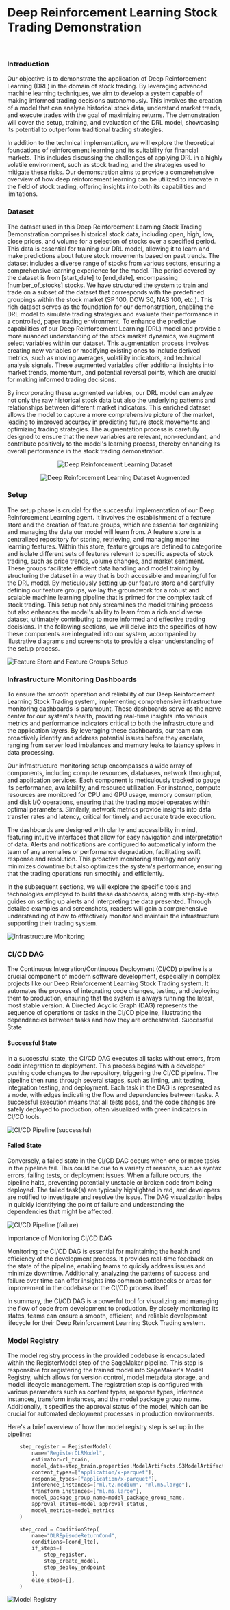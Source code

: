 # Deep Reinforcement Learning Stock Trading Demonstration
<br>

### Introduction

Our objective is to demonstrate the application of Deep Reinforcement Learning (DRL) in the domain of stock trading. By leveraging advanced machine learning techniques, we aim to develop a system capable of making informed trading decisions autonomously. This involves the creation of a model that can analyze historical stock data, understand market trends, and execute trades with the goal of maximizing returns. The demonstration will cover the setup, training, and evaluation of the DRL model, showcasing its potential to outperform traditional trading strategies.

In addition to the technical implementation, we will explore the theoretical foundations of reinforcement learning and its suitability for financial markets. This includes discussing the challenges of applying DRL in a highly volatile environment, such as stock trading, and the strategies used to mitigate these risks. Our demonstration aims to provide a comprehensive overview of how deep reinforcement learning can be utilized to innovate in the field of stock trading, offering insights into both its capabilities and limitations.


### Dataset

The dataset used in this Deep Reinforcement Learning Stock Trading Demonstration comprises historical stock data, including open, high, low, close prices, and volume for a selection of stocks over a specified period. This data is essential for training our DRL model, allowing it to learn and make predictions about future stock movements based on past trends. The dataset includes a diverse range of stocks from various sectors, ensuring a comprehensive learning experience for the model. The period covered by the dataset is from [start_date] to [end_date], encompassing [number_of_stocks] stocks. We have structured the system to train and trade on a subset of the dataset that corresponds with the predefined groupings within the stock market (SP 100, DOW 30, NAS 100, etc.). This rich dataset serves as the foundation for our demonstration, enabling the DRL model to simulate trading strategies and evaluate their performance in a controlled, paper trading environment. To enhance the predictive capabilities of our Deep Reinforcement Learning (DRL) model and provide a more nuanced understanding of the stock market dynamics, we augment select variables within our dataset. This augmentation process involves creating new variables or modifying existing ones to include derived metrics, such as moving averages, volatility indicators, and technical analysis signals. These augmented variables offer additional insights into market trends, momentum, and potential reversal points, which are crucial for making informed trading decisions.

By incorporating these augmented variables, our DRL model can analyze not only the raw historical stock data but also the underlying patterns and relationships between different market indicators. This enriched dataset allows the model to capture a more comprehensive picture of the market, leading to improved accuracy in predicting future stock movements and optimizing trading strategies. The augmentation process is carefully designed to ensure that the new variables are relevant, non-redundant, and contribute positively to the model's learning process, thereby enhancing its overall performance in the stock trading demonstration.

<p align="center">
  <img src="assets/dataset_head.png" alt="Deep Reinforcement Learning Dataset">
</p>

<p align="center">
  <img src="assets/dataset_augmented.jpeg" alt="Deep Reinforcement Learning Dataset Augmented">
</p>



### Setup

The setup phase is crucial for the successful implementation of our Deep Reinforcement Learning agent. It involves the establishment of a feature store and the creation of feature groups, which are essential for organizing and managing the data our model will learn from. A feature store is a centralized repository for storing, retrieving, and managing machine learning features. Within this store, feature groups are defined to categorize and isolate different sets of features relevant to specific aspects of stock trading, such as price trends, volume changes, and market sentiment. These groups facilitate efficient data handling and model training by structuring the dataset in a way that is both accessible and meaningful for the DRL model. By meticulously setting up our feature store and carefully defining our feature groups, we lay the groundwork for a robust and scalable machine learning pipeline that is primed for the complex task of stock trading. This setup not only streamlines the model training process but also enhances the model's ability to learn from a rich and diverse dataset, ultimately contributing to more informed and effective trading decisions. In the following sections, we will delve into the specifics of how these components are integrated into our system, accompanied by illustrative diagrams and screenshots to provide a clear understanding of the setup process.

![Feature Store and Feature Groups Setup](assets/feature_groups.png)



### Infrastructure Monitoring Dashboards

To ensure the smooth operation and reliability of our Deep Reinforcement Learning Stock Trading system, implementing comprehensive infrastructure monitoring dashboards is paramount. These dashboards serve as the nerve center for our system's health, providing real-time insights into various metrics and performance indicators critical to both the infrastructure and the application layers. By leveraging these dashboards, our team can proactively identify and address potential issues before they escalate, ranging from server load imbalances and memory leaks to latency spikes in data processing.

Our infrastructure monitoring setup encompasses a wide array of components, including compute resources, databases, network throughput, and application services. Each component is meticulously tracked to gauge its performance, availability, and resource utilization. For instance, compute resources are monitored for CPU and GPU usage, memory consumption, and disk I/O operations, ensuring that the trading model operates within optimal parameters. Similarly, network metrics provide insights into data transfer rates and latency, critical for timely and accurate trade execution.

The dashboards are designed with clarity and accessibility in mind, featuring intuitive interfaces that allow for easy navigation and interpretation of data. Alerts and notifications are configured to automatically inform the team of any anomalies or performance degradation, facilitating swift response and resolution. This proactive monitoring strategy not only minimizes downtime but also optimizes the system's performance, ensuring that the trading operations run smoothly and efficiently.

In the subsequent sections, we will explore the specific tools and technologies employed to build these dashboards, along with step-by-step guides on setting up alerts and interpreting the data presented. Through detailed examples and screenshots, readers will gain a comprehensive understanding of how to effectively monitor and maintain the infrastructure supporting their trading system.

![Infrastructure Monitoring](assets/infrastructure_monitoring.png)



### CI/CD DAG

The Continuous Integration/Continuous Deployment (CI/CD) pipeline is a crucial component of modern software development, especially in complex projects like our Deep Reinforcement Learning Stock Trading system. It automates the process of integrating code changes, testing, and deploying them to production, ensuring that the system is always running the latest, most stable version. A Directed Acyclic Graph (DAG) represents the sequence of operations or tasks in the CI/CD pipeline, illustrating the dependencies between tasks and how they are orchestrated.
Successful State

#### Successful State

In a successful state, the CI/CD DAG executes all tasks without errors, from code integration to deployment. This process begins with a developer pushing code changes to the repository, triggering the CI/CD pipeline. The pipeline then runs through several stages, such as linting, unit testing, integration testing, and deployment. Each task in the DAG is represented as a node, with edges indicating the flow and dependencies between tasks. A successful execution means that all tests pass, and the code changes are safely deployed to production, often visualized with green indicators in CI/CD tools.

![CI/CD Pipeline (successful)](assets/dag_successful.png)

#### Failed State

Conversely, a failed state in the CI/CD DAG occurs when one or more tasks in the pipeline fail. This could be due to a variety of reasons, such as syntax errors, failing tests, or deployment issues. When a failure occurs, the pipeline halts, preventing potentially unstable or broken code from being deployed. The failed task(s) are typically highlighted in red, and developers are notified to investigate and resolve the issue. The DAG visualization helps in quickly identifying the point of failure and understanding the dependencies that might be affected.

![CI/CD Pipeline (failure)](assets/ci_cd_dag_failure.png)

Importance of Monitoring CI/CD DAG

Monitoring the CI/CD DAG is essential for maintaining the health and efficiency of the development process. It provides real-time feedback on the state of the pipeline, enabling teams to quickly address issues and minimize downtime. Additionally, analyzing the patterns of success and failure over time can offer insights into common bottlenecks or areas for improvement in the codebase or the CI/CD process itself.

In summary, the CI/CD DAG is a powerful tool for visualizing and managing the flow of code from development to production. By closely monitoring its states, teams can ensure a smooth, efficient, and reliable development lifecycle for their Deep Reinforcement Learning Stock Trading system.



### Model Registry

The model registry process in the provided codebase is encapsulated within the RegisterModel step of the SageMaker pipeline. This step is responsible for registering the trained model into SageMaker's Model Registry, which allows for version control, model metadata storage, and model lifecycle management. The registration step is configured with various parameters such as content types, response types, inference instances, transform instances, and the model package group name. Additionally, it specifies the approval status of the model, which can be crucial for automated deployment processes in production environments.

Here's a brief overview of how the model registry step is set up in the pipeline:

```python
    step_register = RegisterModel(
        name="RegisterDLRModel",
        estimator=rl_train,
        model_data=step_train.properties.ModelArtifacts.S3ModelArtifacts,
        content_types=["application/x-parquet"],
        response_types=["application/x-parquet"],
        inference_instances=["ml.t2.medium", "ml.m5.large"],
        transform_instances=["ml.m5.large"],
        model_package_group_name=model_package_group_name,
        approval_status=model_approval_status,
        model_metrics=model_metrics
    )

    step_cond = ConditionStep(
        name="DLREpisodeReturnCond",
        conditions=[cond_lte],
        if_steps=[
            step_register, 
            step_create_model, 
            step_deploy_endpoint
        ],
        else_steps=[],
    )
```

![Model Registry](assets/model_registry.png)
